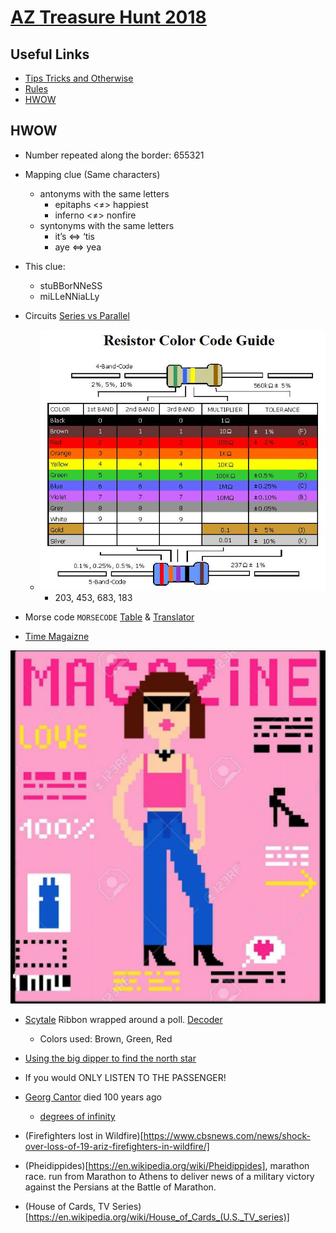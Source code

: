 # [AZ Treasure Hunt 2018](https://www.aztreasurehunt.org)


## Useful Links
* [Tips Tricks and Otherwise](https://static1.squarespace.com/static/5897cdaf1b10e38edfed6ea7/t/5b7e143d1ae6cf17cbdc83dc/1534989374343/TipsTricksandOtherwise2018.pdf)
* [Rules](https://static1.squarespace.com/static/5897cdaf1b10e38edfed6ea7/t/5b7e152f032be4c7d39eed83/1534989616522/Rules2018.pdf)
* [HWOW](https://static1.squarespace.com/static/5897cdaf1b10e38edfed6ea7/t/5babdf0c53450a86072ac35c/1538093602573/hwow2018.pdf)


## HWOW
* Number repeated along the border: 655321

* Mapping clue (Same characters)
  * antonyms with the same letters
    * epitaphs <≠> happiest
    * inferno <≠> nonfire
  * syntonyms with the same letters
    * it’s <=> ‘tis
    * aye <=> yea

* This clue:
   * stuBBorNNeSS
   * miLLeNNiaLLy

* Circuits [Series vs Parallel](https://physics.bu.edu/py106/notes/Circuits.html)
  * ![Risistors Color Codes](./img/Resistor-Color-Code-Guide.jpg)
    * 203, 453, 683, 183

* Morse code `MORSECODE`
[Table](https://morsecode.scphillips.com/morse2.html) & [Translator](https://morsecode.scphillips.com/translator.html)
 

* [Time Magaizne](https://en.wikipedia.org/wiki/Time_(magazine))

![time magazine logo](./img/time-mag.png)

* [Scytale](https://en.wikipedia.org/wiki/Scytale) Ribbon wrapped around a poll. [Decoder](https://www.dcode.fr/scytale-cipher)
  * Colors used: Brown, Green, Red

* [Using the big dipper to find the north star](http://earthsky.org/tonight/use-big-dipper-to-find-polaris-the-north-star)

* If you would ONLY LISTEN TO THE PASSENGER!

* [Georg Cantor](https://en.wikipedia.org/wiki/Georg_Cantor) died 100 years ago
  * [degrees of infinity](https://thatsmaths.com/2014/07/31/degrees-of-infinity/)

* (Firefighters lost in Wildfire)[https://www.cbsnews.com/news/shock-over-loss-of-19-ariz-firefighters-in-wildfire/]

* (Pheidippides)[https://en.wikipedia.org/wiki/Pheidippides],  marathon race. run from Marathon to Athens to deliver news of a military victory against the Persians at the Battle of Marathon.

* (House of Cards, TV Series)[https://en.wikipedia.org/wiki/House_of_Cards_(U.S._TV_series)]
